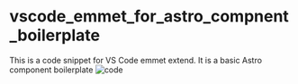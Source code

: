 # vscode_emmet_for_astro_compnent_boilerplate
This is a code snippet for VS Code emmet extend. It is a basic Astro component boilerplate
![code](https://github.com/dansasser/vscode_emmet_for_astro_compnent_boilerplate/assets/36682714/98e41c0f-fc70-4397-9352-9d9c1fc7cf4f)
